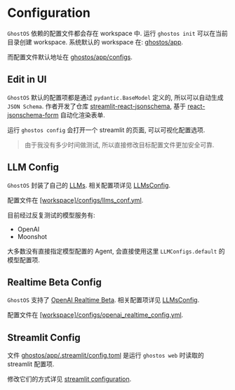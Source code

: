 # Configuration

`GhostOS` 依赖的配置文件都会存在 workspace 中.
运行 `ghostos init` 可以在当前目录创建 workspace.
系统默认的 workspace 在: [ghostos/app](https://github.com/ghost-in-moss/GhostOS/tree/main/ghostos/app).

而配置文件默认地址在 [ghostos/app/configs](https://github.com/ghost-in-moss/GhostOS/tree/main/ghostos/app/configs).

## Edit in UI

`GhostOS` 默认的配置项都是通过 `pydantic.BaseModel` 定义的, 所以可以自动生成 `JSON Schema`.
作者开发了仓库 [streamlit-react-jsonschema](https://github.com/ghost-in-moss/streamlit-react-jsonschema),
基于 [react-jsonschema-form](https://react-jsonschema-form.readthedocs.io/) 自动化渲染表单.

运行 `ghostos config` 会打开一个 streamlit 的页面, 可以可视化配置选项.

> 由于我没有多少时间做测试, 所以直接修改目标配置文件更加安全可靠.

## LLM Config

`GhostOS` 封装了自己的 [LLMs](https://github.com/ghost-in-moss/GhostOS/tree/main/ghostos/core/llms/abcd.py).
相关配置项详见 [LLMsConfig](https://github.com/ghost-in-moss/GhostOS/tree/main/ghostos/core/llms/configs.py).

配置文件在 [\[workspace\]/configs/llms_conf.yml](https://github.com/ghost-in-moss/GhostOS/tree/main/ghostos/app/configs/llms_conf.yml).

目前经过反复测试的模型服务有: 

- OpenAI
- Moonshot

大多数没有直接指定模型配置的 Agent, 会直接使用这里 `LLMConfigs.default` 的模型配置项. 

## Realtime Beta Config

`GhostOS` 支持了 [OpenAI Realtime Beta](https://platform.openai.com/docs/api-reference/realtime).
相关配置项详见 [LLMsConfig](https://github.com/ghost-in-moss/GhostOS/tree/main/ghostos/frameworks/openai_realtime/configs.py).

配置文件在 [\[workspace\]/configs/openai_realtime_config.yml](https://github.com/ghost-in-moss/GhostOS/tree/main/ghostos/app/configs/openai_realtime_config.yml).

## Streamlit Config

文件 [ghostos/app/.streamlit/config.toml](https://github.com/ghost-in-moss/GhostOS/tree/main/ghostos/.streamlit/config.toml)
是运行 `ghostos web` 时读取的 streamlit 配置项.

修改它们的方式详见 [streamlit configuration](https://docs.streamlit.io/develop/concepts/configuration).